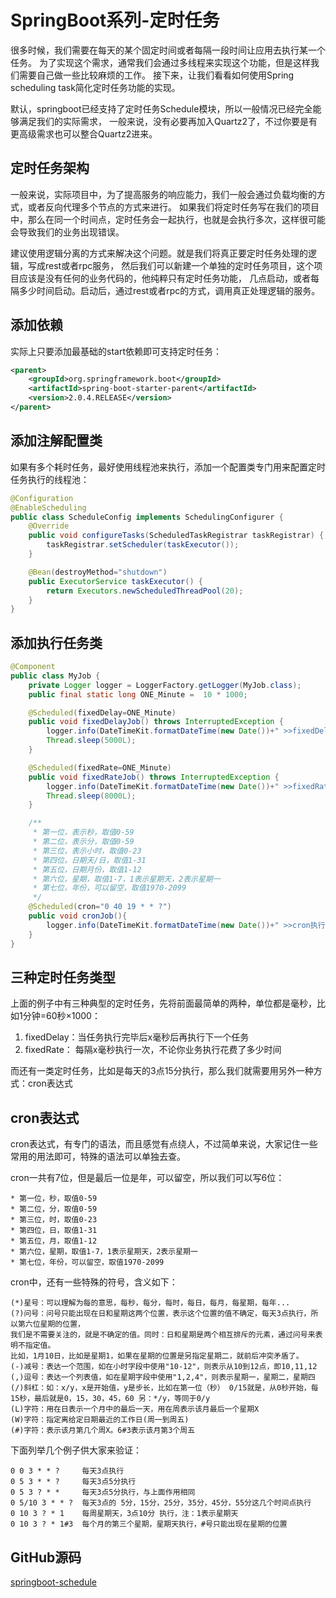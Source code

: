 # SpringBoot系列-定时任务

很多时候，我们需要在每天的某个固定时间或者每隔一段时间让应用去执行某一个任务。
为了实现这个需求，通常我们会通过多线程来实现这个功能，但是这样我们需要自己做一些比较麻烦的工作。
接下来，让我们看看如何使用Spring scheduling task简化定时任务功能的实现。

默认，springboot已经支持了定时任务Schedule模块，所以一般情况已经完全能够满足我们的实际需求，
一般来说，没有必要再加入Quartz2了，不过你要是有更高级需求也可以整合Quartz2进来。

## 定时任务架构

一般来说，实际项目中，为了提高服务的响应能力，我们一般会通过负载均衡的方式，或者反向代理多个节点的方式来进行。
如果我们将定时任务写在我们的项目中，那么在同一个时间点，定时任务会一起执行，也就是会执行多次，这样很可能会导致我们的业务出现错误。

建议使用逻辑分离的方式来解决这个问题。就是我们将真正要定时任务处理的逻辑，写成rest或者rpc服务，
然后我们可以新建一个单独的定时任务项目，这个项目应该是没有任何的业务代码的，他纯粹只有定时任务功能，
几点启动，或者每隔多少时间启动。启动后，通过rest或者rpc的方式，调用真正处理逻辑的服务。

## 添加依赖

实际上只要添加最基础的start依赖即可支持定时任务：

```xml
<parent>
    <groupId>org.springframework.boot</groupId>
    <artifactId>spring-boot-starter-parent</artifactId>
    <version>2.0.4.RELEASE</version>
</parent>
```

## 添加注解配置类

如果有多个耗时任务，最好使用线程池来执行，添加一个配置类专门用来配置定时任务执行的线程池：

```java
@Configuration
@EnableScheduling
public class ScheduleConfig implements SchedulingConfigurer {
    @Override
    public void configureTasks(ScheduledTaskRegistrar taskRegistrar) {
        taskRegistrar.setScheduler(taskExecutor());
    }

    @Bean(destroyMethod="shutdown")
    public ExecutorService taskExecutor() {
        return Executors.newScheduledThreadPool(20);
    }
}
```

## 添加执行任务类

```java
@Component
public class MyJob {
    private Logger logger = LoggerFactory.getLogger(MyJob.class);
    public final static long ONE_Minute =  10 * 1000;

    @Scheduled(fixedDelay=ONE_Minute)
    public void fixedDelayJob() throws InterruptedException {
        logger.info(DateTimeKit.formatDateTime(new Date())+" >>fixedDelay执行.... start");
        Thread.sleep(5000L);
    }

    @Scheduled(fixedRate=ONE_Minute)
    public void fixedRateJob() throws InterruptedException {
        logger.info(DateTimeKit.formatDateTime(new Date())+" >>fixedRate执行....");
        Thread.sleep(8000L);
    }

    /**
     * 第一位，表示秒，取值0-59
     * 第二位，表示分，取值0-59
     * 第三位，表示小时，取值0-23
     * 第四位，日期天/日，取值1-31
     * 第五位，日期月份，取值1-12
     * 第六位，星期，取值1-7，1表示星期天，2表示星期一
     * 第七位，年份，可以留空，取值1970-2099
     */
    @Scheduled(cron="0 40 19 * * ?")
    public void cronJob(){
        logger.info(DateTimeKit.formatDateTime(new Date())+" >>cron执行....");
    }
}
```

## 三种定时任务类型

上面的例子中有三种典型的定时任务，先将前面最简单的两种，单位都是毫秒，比如1分钟=60秒×1000：

1. fixedDelay：当任务执行完毕后x毫秒后再执行下一个任务
2. fixedRate： 每隔x毫秒执行一次，不论你业务执行花费了多少时间

而还有一类定时任务，比如是每天的3点15分执行，那么我们就需要用另外一种方式：cron表达式

## cron表达式

cron表达式，有专门的语法，而且感觉有点绕人，不过简单来说，大家记住一些常用的用法即可，特殊的语法可以单独去查。

cron一共有7位，但是最后一位是年，可以留空，所以我们可以写6位：

```
* 第一位，秒，取值0-59
* 第二位，分，取值0-59
* 第三位，时，取值0-23
* 第四位，日，取值1-31
* 第五位，月，取值1-12
* 第六位，星期，取值1-7，1表示星期天，2表示星期一
* 第七位，年份，可以留空，取值1970-2099

```

cron中，还有一些特殊的符号，含义如下：

```
(*)星号：可以理解为每的意思，每秒，每分，每时，每日，每月，每星期，每年...
(?)问号：问号只能出现在日和星期这两个位置，表示这个位置的值不确定，每天3点执行，所以第六位星期的位置，
我们是不需要关注的，就是不确定的值。同时：日和星期是两个相互排斥的元素，通过问号来表明不指定值。
比如，1月10日，比如是星期1，如果在星期的位置是另指定星期二，就前后冲突矛盾了。
(-)减号：表达一个范围，如在小时字段中使用"10-12"，则表示从10到12点，即10,11,12
(,)逗号：表达一个列表值，如在星期字段中使用"1,2,4"，则表示星期一，星期二，星期四
(/)斜杠：如：x/y，x是开始值，y是步长，比如在第一位（秒） 0/15就是，从0秒开始，每15秒，最后就是0，15，30，45，60 另：*/y，等同于0/y
(L)字符：用在日表示一个月中的最后一天，用在周表示该月最后一个星期X
(W)字符：指定离给定日期最近的工作日(周一到周五)
(#)字符：表示该月第几个周X。6#3表示该月第3个周五
```

下面列举几个例子供大家来验证：
```
0 0 3 * * ?     每天3点执行
0 5 3 * * ?     每天3点5分执行
0 5 3 ? * *     每天3点5分执行，与上面作用相同
0 5/10 3 * * ?  每天3点的 5分，15分，25分，35分，45分，55分这几个时间点执行
0 10 3 ? * 1    每周星期天，3点10分 执行，注：1表示星期天    
0 10 3 ? * 1#3  每个月的第三个星期，星期天执行，#号只能出现在星期的位置
```

## GitHub源码

[springboot-schedule](https://github.com/yidao620c/SpringBootBucket/tree/master/springboot-schedule)

